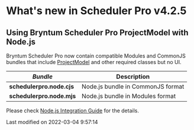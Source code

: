 # What's new in Scheduler Pro v4.2.5

## Using Bryntum Scheduler Pro ProjectModel with Node.js

Bryntum Scheduler Pro now contain compatible Modules and CommonJS bundles that include
[ProjectModel](#SchedulerPro/model/ProjectModel) and other required classes but no UI.

| _Bundle_                  | Description                       |
|---------------------------|-----------------------------------|
| **schedulerpro.node.cjs** | Node.js bundle in CommonJS format |
| **schedulerpro.node.mjs** | Node.js bundle in Modules format  |

Please check [Node.js Integration Guide](#SchedulerPro/guides/integration/nodejs.md) for the details.


<p class="last-modified">Last modified on 2022-03-04 9:57:14</p>